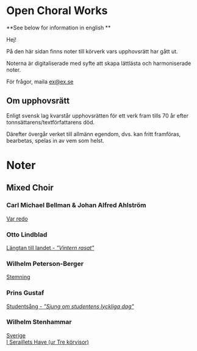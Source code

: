 # Open Choral Works

**See below for information in english ** 

Hej! 

På den här sidan finns noter till körverk vars upphovsrätt har gått ut.

Noterna är digitaliserade med syfte att skapa lättlästa och harmoniserade noter.

För frågor, maila ex@ex.se

## Om upphovsrätt 
Enligt svensk lag kvarstår upphovsrätten för ett verk fram tills 70 år efter tonnsättarens/textförfattarens död. 

Därefter övergår verket till allmänn egendom, dvs. kan fritt framföras, bearbetas, spelas in av vem som helst.


# Noter

## Mixed Choir

### Carl Michael Bellman & Johan Alfred Ahlström
<a href="Var_redo.pdf">Var redo</a>

### Otto Lindblad

<a href="Längtan_till_landet.pdf">Längtan till landet - <i>"Vintern rasat"</i></a>


### Wilhelm Peterson-Berger
<a href="Stemning.pdf">Stemning</a>

### Prins Gustaf

<a href="Studentsång.pdf">Studentsång - <i>"Sjung om studentens lyckliga dag"</i></a>

### Wilhelm Stenhammar
<a href="Sverige.pdf">Sverige</a>
<br>
<a href="I_Seraillets_Have.pdf">I Seraillets Have (ur Tre körvisor)</a>









